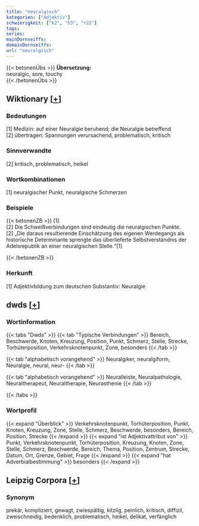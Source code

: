 ```yaml
---
title: "neuralgisch"
kategorien: ["Adjektiv"]
schwierigkeit: ["k2", "h3", "r22"]
tags:
series:
mainDornseiffs:
domainDornseiffs:
url: "neuralgisch"
---
```


{{< betonenÜbs >}}
**Übersetzung:**  
neuralgic, sore, touchy  
{{< /betonenÜbs >}}

## Wiktionary [[+](https://de.wiktionary.org/wiki/neuralgisch)]

### Bedeutungen
[1] Medizin: auf einer Neuralgie beruhend; die Neuralgie betreffend  
[2] übertragen: Spannungen verursachend, problematisch, kritisch  

### Sinnverwandte
[2] kritisch, problematisch, heikel  

### Wortkombinationen
[1] neuralgischer Punkt, neuralgische Schmerzen  

### Beispiele
{{< betonenZB >}}
[1]  
[2] Die Schweißverbindungen sind eindeutig die neuralgischen Punkte.  
[2] „Die daraus resultierende Einschätzung des eigenen Werdegangs als historische Determinante sprengte das überlieferte Selbstverständnis der Adelsrepublik an einer neuralgischen Stelle.“[1]  

{{< /betonenZB >}}
### Herkunft
[1] Adjektivbildung zum deutschen Substantiv: Neuralgie  



## dwds [[+](https://www.dwds.de/wb/neuralgisch)]

### Wortinformation
{{< tabs "Dwds" >}}
{{< tab "Typische Verbindungen" >}}
Bereich, Beschwerde, Knoten, Kreuzung, Position, Punkt, Schmerz, Stelle, Strecke, Torhüterposition, Verkehrsknotenpunkt, Zone, besonders
{{< /tab >}}

{{< tab "alphabetisch vorangehend" >}}
Neuralgiker, neuralgiform, Neuralgie, neural, neur-
{{< /tab >}}

{{< tab "alphabetisch vorangehend" >}}
Neuralleiste, Neuralpathologie, Neuraltherapeut, Neuraltherapie, Neurasthenie
{{< /tab >}}

{{< /tabs >}}

### Wortprofil
{{< expand "Überblick" >}} Verkehrsknotenpunkt, Torhüterposition, Punkt, Knoten, Kreuzung, Zone, Stelle, Schmerz, Beschwerde, besonders, Bereich, Position, Strecke {{< /expand >}}
{{< expand "ist Adjektivattribut von" >}} Punkt, Verkehrsknotenpunkt, Torhüterposition, Kreuzung, Knoten, Zone, Stelle, Schmerz, Beschwerde, Bereich, Thema, Position, Zentrum, Strecke, Datum, Ort, Grenze, Gebiet, Frage {{< /expand >}}
{{< expand "hat Adverbialbestimmung" >}} besonders {{< /expand >}}

## Leipzig Corpora [[+](https://corpora.uni-leipzig.de/en/res?word=neuralgisch&corpusId=deu_newscrawl-public_2018)]


### Synonym
prekär, kompliziert, gewagt, zwiespältig, kitzlig, peinlich, kritisch, diffizil, zweischneidig, bedenklich, problematisch, heikel, delikat, verfänglich

